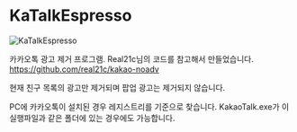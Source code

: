 # KaTalkEspresso
![KaTalkEspresso](https://raw.githubusercontent.com/SD810/KaTalkEspresso/master/Docs/KatalkEspresso.png)

카카오톡 광고 제거 프로그램. Real21c님의 코드를 참고해서 만들었습니다. https://github.com/real21c/kakao-noadv

현재 친구 목록의 광고만 제거되며 팝업 광고는 제거되지 않습니다.

PC에 카카오톡이 설치된 경우 레지스트리를 기준으로 찾습니다.
KakaoTalk.exe가 이 실행파일과 같은 폴더에 있는 경우에도 가능합니다.
